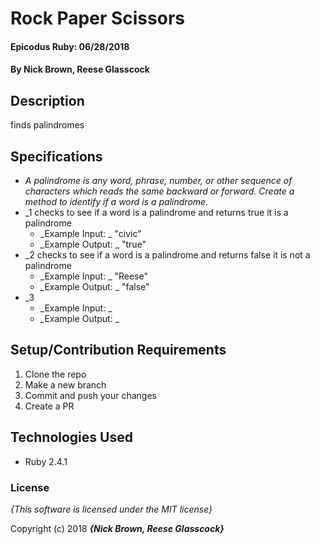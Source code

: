 # Rock Paper Scissors

#### Epicodus Ruby: 06/28/2018

#### By Nick Brown, Reese Glasscock

## Description

finds palindromes

## Specifications
* _A palindrome is any word, phrase, number, or other sequence of characters which reads the same backward or forward. Create a method to identify if a word is a palindrome._
* _1 checks to see if a word is a palindrome and returns true it is a palindrome
  - _Example Input: _ "civic"
  - _Example Output: _ "true"
* _2 checks to see if a word is a palindrome and returns false it is not a palindrome
  - _Example Input: _ "Reese"
  - _Example Output: _ "false"
* _3
  - _Example Input: _
  - _Example Output: _

## Setup/Contribution Requirements

1. Clone the repo
1. Make a new branch
1. Commit and push your changes
1. Create a PR

## Technologies Used

* Ruby 2.4.1

### License

*{This software is licensed under the MIT license}*

Copyright (c) 2018 **_{Nick Brown, Reese Glasscock}_**
